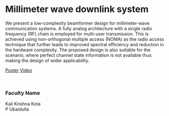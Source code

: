 # Millimeter wave downlink system

We present a low-complexity beamformer design for millimeter-wave communication systems. A fully analog architecture with a single radio frequency (RF) chain is employed for multi-user transmission. This is achieved using non-orthogonal multiple access (NOMA) as the radio access technique that further leads to improved spectral efficiency and reduction in the hardware complexity. The proposed design is also suitable for the scenario, where perfect channel state information is not available thus making the design of wider applicability.

[Poster](05.%20Millimeter%20wave%20downlink%20system.pdf)
[Video](https://youtu.be/JLgzON5WlgI)

<br>


### Faculty Name

Kali Krishna Kota<br>
P Ubaidulla
